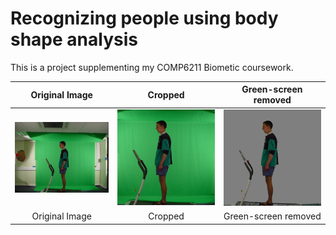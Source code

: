 # Recognizing people using body shape analysis

This is a project supplementing my COMP6211 Biometic coursework. 

| Original Image | Cropped | Green-screen removed |
|:-------------: | :-------------: | :-------------:|
| ![alt text](https://github.com/ivanplex/Gait_Analysis/blob/master/report/res/original.jpg "Original Image") | ![alt text](https://github.com/ivanplex/Gait_Analysis/blob/master/report/res/cropped.jpg "Cropped Image") | ![alt text](https://github.com/ivanplex/Gait_Analysis/blob/master/report/res/noGreen.jpg "Green-screen removed") |
| Original Image | Cropped | Green-screen removed |